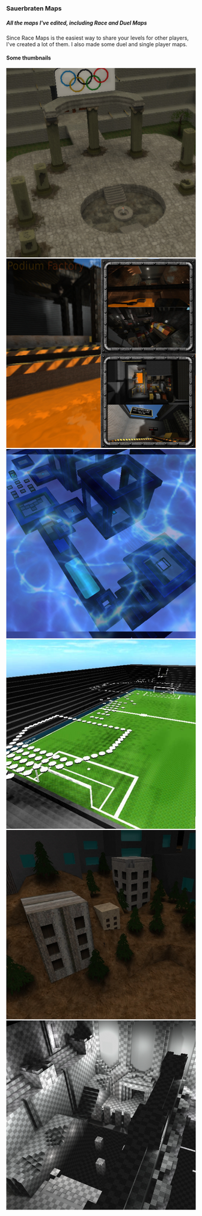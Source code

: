 ### Sauerbraten Maps
##### All the maps I've edited, including Race and Duel Maps
Since Race Maps is the easiest way to share your levels for other players, I've created a lot of them. 
I also made some duel and single player maps.
#### Some thumbnails
![BrazilRace-09](https://raw.githubusercontent.com/SalatielSauer/Sauerbraten-Content/master/Maps/Races/BrazilRace-09.jpg)
![Podium-Factory-02](https://github.com/SalatielSauer/Sauerbraten-Content/blob/master/Maps/Races/Podium-Factory-02.jpg?raw=true)
![PlasmaStorm](https://github.com/SalatielSauer/Sauerbraten-Content/blob/master/Maps/Races/PlasmaStorm.jpg?raw=true)
![BrazilRace-05](https://github.com/SalatielSauer/Sauerbraten-Content/blob/master/Maps/Races/BrazilRace-05.jpg?raw=true)
![BrazilRace-02](https://github.com/SalatielSauer/Sauerbraten-Content/blob/master/Maps/Races/BrazilRace-02.jpg?raw=true)
![WhoNeedTextures](https://github.com/SalatielSauer/Sauerbraten-Content/blob/master/Maps/Races/WhoNeedTextures.jpg?raw=true)
